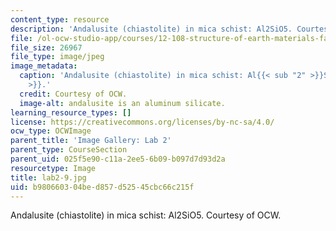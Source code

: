```yaml
---
content_type: resource
description: 'Andalusite (chiastolite) in mica schist: Al2SiO5. Courtesy of OCW.'
file: /ol-ocw-studio-app/courses/12-108-structure-of-earth-materials-fall-2004/b980660304bed857d52545cbc66c215f_lab2-9.jpg
file_size: 26967
file_type: image/jpeg
image_metadata:
  caption: 'Andalusite (chiastolite) in mica schist: Al{{< sub "2" >}}SiO{{< sub "5"
    >}}.'
  credit: Courtesy of OCW.
  image-alt: andalusite is an aluminum silicate.
learning_resource_types: []
license: https://creativecommons.org/licenses/by-nc-sa/4.0/
ocw_type: OCWImage
parent_title: 'Image Gallery: Lab 2'
parent_type: CourseSection
parent_uid: 025f5e90-c11a-2ee5-6b09-b097d7d93d2a
resourcetype: Image
title: lab2-9.jpg
uid: b9806603-04be-d857-d525-45cbc66c215f
---
```

Andalusite (chiastolite) in mica schist: Al2SiO5. Courtesy of OCW.
